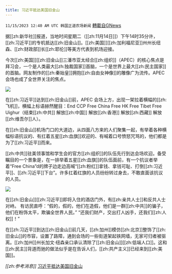 ```yaml
---
title: 习近平抵达美国旧金山
---
```

`11/15/2023 12:40 AM UTC 韩国正道农场新闻` [轉載自GNews](https://gnews.org/articles/1977158)

据[[zh:新华社]]报道，当地时间星期二（[[zh:11月14日]]）下午14时35分许，[[zh:习近平]]的专机抵达[[zh:旧金山]]。[[zh:美国]][[zh:加利福尼亚]]州州长纽森、[[zh:财政部]]长[[zh:耶伦]]等美方代表到机场迎接。

今次[[zh:美国]][[zh:旧金山]]三潘市亚太经合[[zh:组织]]（APEC）的核心焦点是拜习会，一个是人类最大[[zh:独裁国家]]首脑，一个是世界上最大[[zh:民主国家]]的首脑。网友制作的[[zh:秦始皇]]拥抱[[zh:自由女神像]]的雕像广为流传。APEC会场也成了全世界关注的焦点。

![](ipfs://QmWXQNaiuhpYHoPeUWmiUivyrkJwKHArhGzMy1wJJtSHMo?.png)

在[[zh:习近平]]达到[[zh:旧金山]]前，APEC 会场上方，出现一架拉着横幅的[[zh:飞机]]，横幅上标语赫然醒目：End CCP  Free China Free HK Free Tibet Free Uighur（结束[[zh:中共]] 解放[[zh:中国]] 解放[[zh:香港]] 解放[[zh:西藏]] 解放[[zh:维吾尔]]人）。

在[[zh:旧金山]]机场门口的大道边，从四面八方来的人们聚集一起，有举着各种横幅标语抗议的、有扛着五星[[zh:血旗]]欢迎的、有喊着口号愤怒咒骂的，他们都是为了[[zh:习近平]]而来。

[[zh:中共]]驻美领事馆和学生会的官方[[zh:组织]]的队伍先行到达会场欢迎。备受瞩目的一个景象是，在一排举着五星[[zh:血旗]]的队伍面前，有一个抗议者举着“Free China”d的牌子边走边高喊“[[zh:粉红]]拿钱、拿钱可耻、打倒[[zh:习近平]]、[[zh:习近平]]下台”。许多扛着红旗的人员纷纷转过身去，不敢直面该抗议的人员。

![](ipfs://QmQ8pDGoY8fTyRnVjPD7Sur94GDVLWtjVGqhr1n89PusYR?.png)

在[[zh:旧金山]][[zh:习近平]]即将入住的酒店门外，有[[zh:亲共人士]]和反共人士对峙。 有访民直呼：“假的，假的，他们在造假，他们是一群[[zh:中共]]的骗子，他们在粉饰太平，欺骗全世界人民。” “还我们财产，交出打人凶手，还我们[[zh:人权]]！”

在[[zh:习近平]]到达[[zh:旧金山]]前几天，[[zh:加州]]模仿[[zh:北京]]整饰了[[zh:旧金山]]的市容，设置了路障，通到会场的一些街道架起铁网墙，无家可归者被驱离。[[zh:加州]]州长加文·纽森亲口承认清除了[[zh:旧金山]][[zh:低端人口]]。这和[[zh:民主]]背道而驰的做法似乎是在告诉人们，[[zh:共产主义]]已经来到[[zh:美国]]。

*[[zh:参考消息]]*
[习近平抵达美国旧金山](https://www.zaobao.com.sg/realtime/china/story20231115-1450055)
